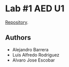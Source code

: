 # Lab \#1 AED U1

[Repository](https://github.com/fredo0522/Lab1_AED_U1.git).

## Authors
  * Alejandro Barrera 
  * Luis Alfredo Rodriguez
  * Alvaro Jose Escobar
